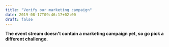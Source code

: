 ```yaml
---
title: "Verify our marketing campaign"
date: 2019-08-17T09:46:17+02:00
draft: false
---
```


**The event stream doesn't contain a marketing campaign yet, so go pick a different challenge.**
